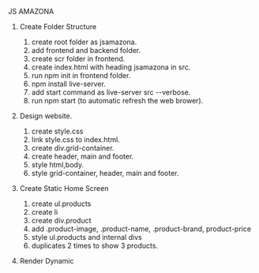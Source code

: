 JS AMAZONA

1. Create Folder Structure
    1.  create root folder as jsamazona.
    2.  add frontend and backend folder.
    3.  create scr folder in frontend.
    4.  create index.html with heading jsamazona in src.
    5.  run npm init in frontend folder.
    6.  npm install live-server.
    7.  add start command as live-server src --verbose.
    8.  run npm start (to automatic refresh the web brower).


2.  Design website.
    1.  create style.css
    2.  link style.css to index.html.
    3.  create div.grid-container.
    4.  create header, main and footer.
    5.  style html,body.
    6.  style grid-container, header, main and footer.

3.  Create Static Home Screen
    1.  create ul.products
    2.  create li
    3.  create div.product
    4.  add .product-image, .product-name, .product-brand,     product-price
    5.  style ul.products and internal divs
    6.  duplicates 2 times to show 3 products. 

4.  Render Dynamic 